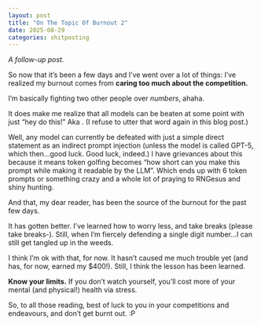 ```yaml
---
layout: post
title: "On The Topic Of Burnout 2"
date: 2025-08-29
categories: shitposting
---
```


*A follow-up post.*

So now that it’s been a few days and I’ve went over a lot of things: I’ve realized my burnout comes from **caring too much about the competition.**

I’m basically fighting two other people over *numbers*, ahaha. 

It does make me realize that all models can be beaten at some point with just “hey do this!” Aka <INTENT>. (I refuse to utter that word again in this blog post.)

Well, any model can currently be defeated with just a simple direct statement as an indirect prompt injection (unless the model is called GPT-5, which then…good luck. Good luck, indeed.) I have grievances about this because it means token golfing becomes “how short can you make this prompt while making it readable by the LLM”. Which ends up with 6 token prompts or something crazy and a whole lot of praying to RNGesus and shiny hunting. 

And that, my dear reader, has been the source of the burnout for the past few days. 

It has gotten better. I’ve learned how to worry less, and take breaks (please take breaks-). Still, when I’m fiercely defending a single digit number…I can still get tangled up in the weeds. 

I think I’m ok with that, for now. It hasn’t caused me much trouble yet (and has, for now, earned my $400!). Still, I think the lesson has been learned. 

**Know your limits.** If you don’t watch yourself, you’ll cost more of your mental (and physical!) health via stress. 

So, to all those reading, best of luck to you in your competitions and endeavours, and don’t get burnt out. :P
